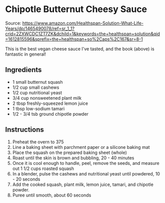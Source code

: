 # Chipotle Butternut Cheesy Sauce

Source: https://www.amazon.com/Healthspan-Solution-What-Life-Years/dp/1465490078/ref=sr_1_1?crid=2ZXWCDC1ZT7ZK&dchild=1&keywords=the+healthspan+solution&qid=1612815596&sprefix=the+healthspan+so%2Caps%2C167&sr=8-1

This is the best vegan cheese sauce I've tasted, and the book (above) is fantastic in general!

## Ingredients
* 1 small butternut squash
* 1/2 cup small cashews
* 1/2 cup nutritional yeast
* 3/4 cup nonsweetened plant milk
* 2 tbsp freshly-squeezed lemon juice
* 1 tbsp low-sodium tamari
* 1/2 - 3/4 tsb ground chipotle powder

## Instructions
1. Preheat the overn to 375
2. Line a baking sheet with parchment paper or a silicone baking mat
3. Place the squash on the prepared baking sheet (whole)
4. Roast until the skin is brown and bubbling, 20 - 40 minutes
5. Once it is cool enough to handle, peel, remove the seeds, and measure out 1 1/2 cups roasted squash
6. In a blender, pulse the cashews and nutritional yeast until powdered, 10 - 20 seconds
7. Add the cooked squash, plant milk, lemon juice, tamari, and chipotle powder.
8. Puree until smooth, about 60 seconds
